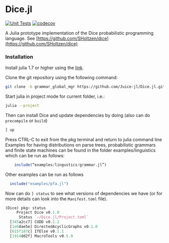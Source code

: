 # Dice.jl

[![Unit Tests](https://github.com/Juice-jl/Dice.jl/workflows/Unit%20Tests/badge.svg)](https://github.com/Juice-jl/Dice.jl/actions?query=workflow%3A%22Unit+Tests%22+branch%3Amain)  [![codecov](https://codecov.io/gh/Juice-jl/Dice.jl/branch/main/graph/badge.svg)](https://codecov.io/gh/Juice-jl/Dice.jl)

A Julia prototype implementation of the Dice probabilistic programming language.
See [https://github.com/SHoltzen/dice](https://github.com/SHoltzen/dice)


### Installation

Install julia 1.7 or higher using the [link](https://julialang.org/downloads/platform/).

Clone the git repository using the following command:
```bash
git clone -b grammar_global_mgr https://github.com/Juice-jl/Dice.jl.git
```

Start julia in project mode for current folder, i.e.:
```bash
julia --project
```

Then can install Dice and update dependencies by doing (also can do `precompile` or `build`)

```julia
] up
```

Press CTRL-C to exit from the pkg terminal and return to julia command line
Examples for having distributions on parse trees, probabilistic grammars and finite state machines can be found in the folder examples/linguistics which can be run as follows:

```julia
	include(“examples/lingustics/grammar.jl”)
```

Other examples can be run as follows
```julia
  include("examples/pfa.jl")
```

Now can do `] status` to see what versions of dependencies we have (or for more details can look into the `Manifest.toml` file).

```julia
(Dice) pkg> status
     Project Dice v0.1.0
      Status `~/Dice.jl/Project.toml`
  [345a2cc7] CUDD v0.2.2
  [1e6dae5e] DirectedAcyclicGraphs v0.1.0
  [615f187c] IfElse v0.1.1
  [1914dd2f] MacroTools v0.5.9
```
